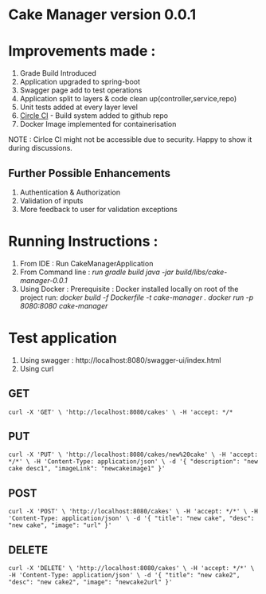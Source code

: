 # Cake Manager version 0.0.1

# Improvements made :

1. Grade Build Introduced
2. Application upgraded to spring-boot
3. Swagger page add to test operations
4. Application split to layers & code clean up(controller,service,repo)
5. Unit tests added at every layer level
6. [Circle CI](https://app.circleci.com/pipelines/github/santoshreddy17/cake-manager) - Build system added to github
   repo
7. Docker Image implemented for containerisation

NOTE : Cirlce CI might not be accessible due to security. Happy to show it during discussions.

## Further Possible Enhancements

1. Authentication & Authorization
2. Validation of inputs
3. More feedback to user for validation exceptions

# Running Instructions :

1. From IDE : Run CakeManagerApplication
2. From Command line :
   _run gradle build_
   _java -jar build/libs/cake-manager-0.0.1_
3. Using Docker :
   Prerequisite : Docker installed locally
   on root of the project run:
   _docker build -f Dockerfile -t cake-manager ._
   _docker run -p 8080:8080 cake-manager_

# Test application

1. Using swagger : http://localhost:8080/swagger-ui/index.html
2. Using curl

## GET

`
curl -X 'GET' \
'http://localhost:8080/cakes' \
-H 'accept: */*
`

## PUT

`
curl -X 'PUT' \
'http://localhost:8080/cakes/new%20cake' \
-H 'accept: */*' \
-H 'Content-Type: application/json' \
-d '{
"description": "new cake desc1",
"imageLink": "newcakeimage1"
}'
`

## POST

`
curl -X 'POST' \
'http://localhost:8080/cakes' \
-H 'accept: */*' \
-H 'Content-Type: application/json' \
-d '{
"title": "new cake",
"desc": "new cake",
"image": "url"
}'
`

## DELETE

`
curl -X 'DELETE' \
'http://localhost:8080/cakes' \
-H 'accept: */*' \
-H 'Content-Type: application/json' \
-d '{
"title": "new cake2",
"desc": "new cake2",
"image": "newcake2url"
}'
`





